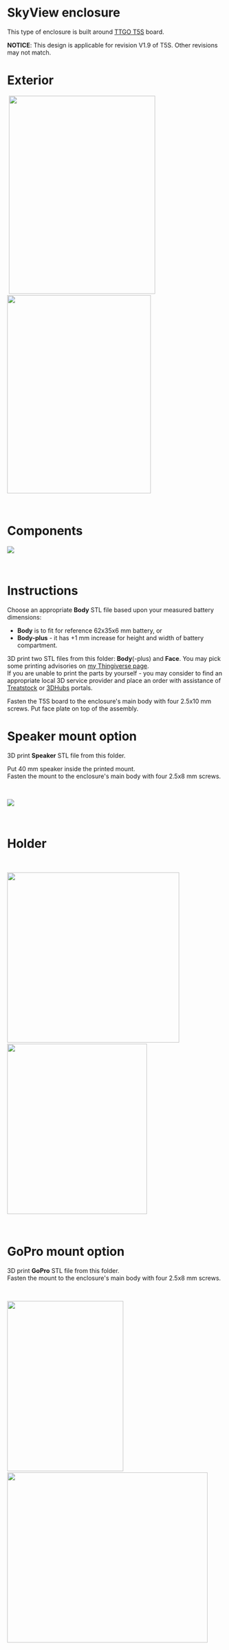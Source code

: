 # SkyView enclosure 

This type of enclosure is built around [TTGO T5S](http://s.click.aliexpress.com/e/Zp4ygfQ) board.<br>

**NOTICE**: This design is applicable for revision V1.9 of T5S. Other revisions may not match.

# Exterior

<p>
&nbsp;<img src="https://github.com/lyusupov/SoftRF/raw/master/documents/images/skyview-25.jpg" height="460" width="340">
&nbsp;<img src="https://github.com/lyusupov/SoftRF/raw/master/documents/images/skyview-24.jpg" height="460" width="334"></p>

<br>

# Components

![](https://github.com/lyusupov/SoftRF/raw/master/documents/images/skyview-22-enclosure.jpg)

<br>

# Instructions

Choose an appropriate **Body** STL file based upon your measured battery dimensions:
* **Body** is to fit for reference 62x35x6 mm battery, or
* **Body-plus** - it has +1 mm increase for height and width of battery compartment.

3D print two STL files from this folder: **Body**(-plus) and **Face**. You may pick some printing advisories on [my Thingiverse page](http://www.thingiverse.com/thing:3702447).<br>
If you are unable to print the parts by yourself - you may consider to find an appropriate local 3D service provider and place an order with assistance of [Treatstock](http://www.treatstock.com) or [3DHubs](http://www.3dhubs.com/) portals.

Fasten the T5S board to the enclosure's main body with four 2.5x10 mm screws.
Put face plate on top of the assembly.

# Speaker mount option

3D print **Speaker** STL file from this folder.<br>

Put 40 mm speaker inside the printed mount.<br>
Fasten the mount to the enclosure's main body with four 2.5x8 mm screws.

<br>

![](https://github.com/lyusupov/SoftRF/raw/master/documents/images/skyview-26.jpg)

<br>

# Holder

<br>

<p><img src="https://github.com/lyusupov/SoftRF/raw/master/documents/images/skyview-27-holder.jpg" height="395" width="400">&nbsp;&nbsp;&nbsp;<img src="https://github.com/lyusupov/SoftRF/raw/master/documents/images/skyview-29-holder.jpg" height="395" width="325"></p>

<br>

# GoPro mount option

3D print **GoPro** STL file from this folder.<br>
Fasten the mount to the enclosure's main body with four 2.5x8 mm screws.

<br>

<p><img src="https://github.com/lyusupov/SoftRF/raw/master/documents/images/skyview-39-gopro.jpg" height="395" width="270">&nbsp;&nbsp;&nbsp;<img src="https://github.com/lyusupov/SoftRF/raw/master/documents/images/skyview-40-gopro.jpg" height="395" width="466"></p>

<br>
